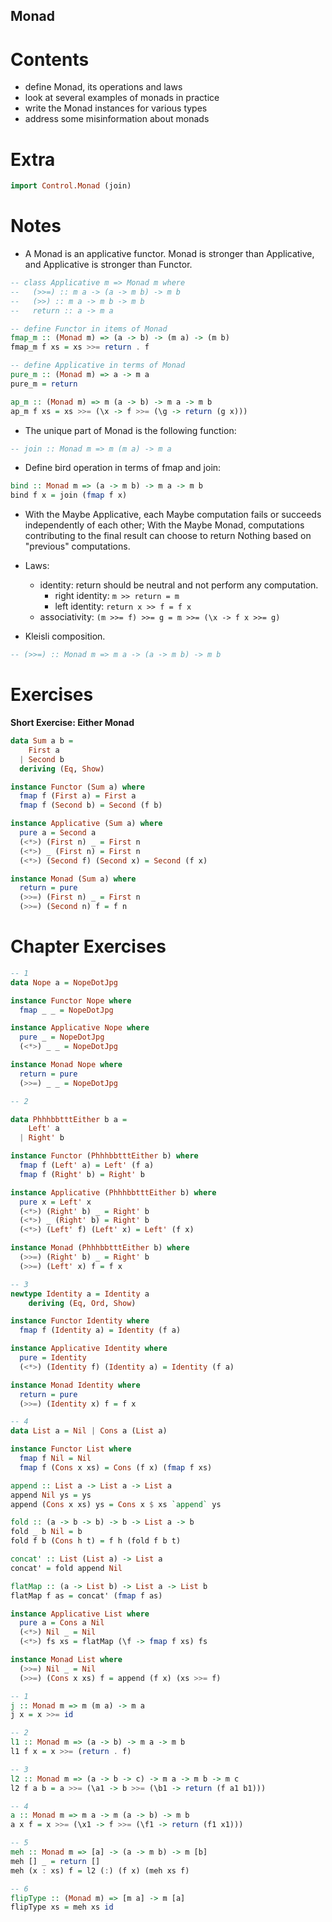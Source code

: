 Monad
-----

Contents
========

-   define Monad, its operations and laws
-   look at several examples of monads in practice
-   write the Monad instances for various types
-   address some misinformation about monads

Extra
=====

``` haskell
import Control.Monad (join)
```

Notes
=====

-   A Monad is an applicative functor. Monad is stronger than Applicative, and Applicative is stronger than Functor.

``` haskell
-- class Applicative m => Monad m where
--   (>>=) :: m a -> (a -> m b) -> m b
--   (>>) :: m a -> m b -> m b
--   return :: a -> m a

-- define Functor in items of Monad
fmap_m :: (Monad m) => (a -> b) -> (m a) -> (m b)
fmap_m f xs = xs >>= return . f

-- define Applicative in terms of Monad
pure_m :: (Monad m) => a -> m a
pure_m = return

ap_m :: (Monad m) => m (a -> b) -> m a -> m b
ap_m f xs = xs >>= (\x -> f >>= (\g -> return (g x)))
```

-   The unique part of Monad is the following function:

``` haskell
-- join :: Monad m => m (m a) -> m a
```

-   Define bird operation in terms of fmap and join:

``` haskell
bind :: Monad m => (a -> m b) -> m a -> m b
bind f x = join (fmap f x)
```

-   With the Maybe Applicative, each Maybe computation fails or succeeds independently of each other; With the Maybe Monad, computations contributing to the final result can choose to return Nothing based on "previous" computations.

-   Laws:
    -   identity: return should be neutral and not perform any computation.
        -   right identity: `m >> return = m`
        -   left identity: `return x >> f = f x`
    -   associativity: `(m >>= f) >>= g = m >>= (\x -> f x >>= g)`
-   Kleisli composition.

``` haskell
-- (>>=) :: Monad m => m a -> (a -> m b) -> m b
```

Exercises
=========

**Short Exercise: Either Monad**

``` haskell
data Sum a b =
    First a
  | Second b
  deriving (Eq, Show)

instance Functor (Sum a) where
  fmap f (First a) = First a
  fmap f (Second b) = Second (f b)

instance Applicative (Sum a) where
  pure a = Second a
  (<*>) (First n) _ = First n
  (<*>) _ (First n) = First n
  (<*>) (Second f) (Second x) = Second (f x)

instance Monad (Sum a) where
  return = pure
  (>>=) (First n) _ = First n
  (>>=) (Second n) f = f n
```

Chapter Exercises
=================

``` haskell
-- 1
data Nope a = NopeDotJpg

instance Functor Nope where
  fmap _ _ = NopeDotJpg

instance Applicative Nope where
  pure _ = NopeDotJpg
  (<*>) _ _ = NopeDotJpg

instance Monad Nope where
  return = pure
  (>>=) _ _ = NopeDotJpg

-- 2

data PhhhbbtttEither b a =
    Left' a
  | Right' b

instance Functor (PhhhbbtttEither b) where
  fmap f (Left' a) = Left' (f a)
  fmap f (Right' b) = Right' b

instance Applicative (PhhhbbtttEither b) where
  pure x = Left' x
  (<*>) (Right' b) _ = Right' b
  (<*>) _ (Right' b) = Right' b
  (<*>) (Left' f) (Left' x) = Left' (f x)

instance Monad (PhhhbbtttEither b) where
  (>>=) (Right' b) _ = Right' b
  (>>=) (Left' x) f = f x

-- 3
newtype Identity a = Identity a
    deriving (Eq, Ord, Show)

instance Functor Identity where
  fmap f (Identity a) = Identity (f a)

instance Applicative Identity where
  pure = Identity
  (<*>) (Identity f) (Identity a) = Identity (f a)

instance Monad Identity where
  return = pure
  (>>=) (Identity x) f = f x

-- 4
data List a = Nil | Cons a (List a)

instance Functor List where
  fmap f Nil = Nil
  fmap f (Cons x xs) = Cons (f x) (fmap f xs)

append :: List a -> List a -> List a
append Nil ys = ys
append (Cons x xs) ys = Cons x $ xs `append` ys

fold :: (a -> b -> b) -> b -> List a -> b
fold _ b Nil = b
fold f b (Cons h t) = f h (fold f b t)

concat' :: List (List a) -> List a
concat' = fold append Nil

flatMap :: (a -> List b) -> List a -> List b
flatMap f as = concat' (fmap f as)

instance Applicative List where
  pure a = Cons a Nil
  (<*>) Nil _ = Nil
  (<*>) fs xs = flatMap (\f -> fmap f xs) fs

instance Monad List where
  (>>=) Nil _ = Nil
  (>>=) (Cons x xs) f = append (f x) (xs >>= f)
```

``` haskell
-- 1
j :: Monad m => m (m a) -> m a
j x = x >>= id

-- 2
l1 :: Monad m => (a -> b) -> m a -> m b
l1 f x = x >>= (return . f)

-- 3
l2 :: Monad m => (a -> b -> c) -> m a -> m b -> m c
l2 f a b = a >>= (\a1 -> b >>= (\b1 -> return (f a1 b1)))

-- 4
a :: Monad m => m a -> m (a -> b) -> m b
a x f = x >>= (\x1 -> f >>= (\f1 -> return (f1 x1)))

-- 5
meh :: Monad m => [a] -> (a -> m b) -> m [b]
meh [] _ = return []
meh (x : xs) f = l2 (:) (f x) (meh xs f)

-- 6
flipType :: (Monad m) => [m a] -> m [a]
flipType xs = meh xs id
```
